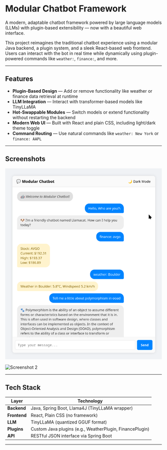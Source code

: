 # Modular Chatbot Framework

A modern, adaptable chatbot framework powered by large language models (LLMs) with plugin-based extensibility — now with a beautiful web interface.

This project reimagines the traditional chatbot experience using a modular Java backend, a plugin system, and a sleek React-based web frontend. Users can interact with the bot in real time while dynamically using plugin-powered commands like `weather:`, `finance:`, and more.

---

## Features

- **Plugin-Based Design** — Add or remove functionality like weather or finance data retrieval at runtime
- **LLM Integration** — Interact with transformer-based models like TinyLLaMA
- **Hot-Swappable Modules** — Switch models or extend functionality without restarting the backend
- **Modern Web UI** — Built with React and plain CSS, including light/dark theme toggle
- **Command Routing** — Use natural commands like `weather: New York` or `finance: AAPL`

---

## Screenshots

![Screenshot 1](./images/light_mode.png)

![Screenshot 2](./screenshots/screenshot-dark.png)

---

## Tech Stack

| Layer        | Technology                         |
|--------------|-------------------------------------|
| **Backend**  | Java, Spring Boot, Llama4J (TinyLLaMA wrapper) |
| **Frontend** | React, Plain CSS (no framework)    |
| **LLM**      | TinyLLaMA (quantized GGUF format)  |
| **Plugins**  | Custom Java plugins (e.g., WeatherPlugin, FinancePlugin) |
| **API**      | RESTful JSON interface via Spring Boot |

---

